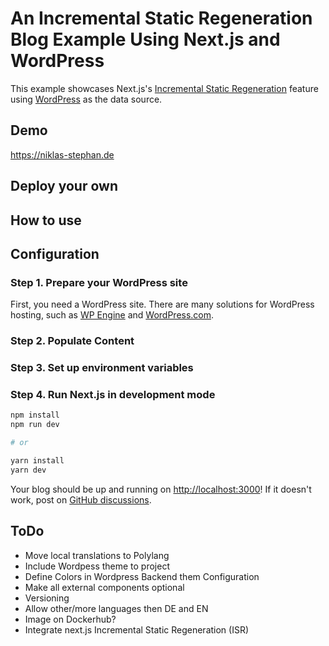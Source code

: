 # An Incremental Static Regeneration Blog Example Using Next.js and WordPress

This example showcases Next.js's [Incremental Static Regeneration](https://nextjs.org/docs/basic-features/data-fetching/incremental-static-regeneration) feature using [WordPress](https://wordpress.org) as the data source.

## Demo

https://niklas-stephan.de

## Deploy your own


## How to use

## Configuration

### Step 1. Prepare your WordPress site

First, you need a WordPress site. There are many solutions for WordPress hosting, such as [WP Engine](https://wpengine.com/) and [WordPress.com](https://wordpress.com/).

### Step 2. Populate Content

### Step 3. Set up environment variables

### Step 4. Run Next.js in development mode

```bash
npm install
npm run dev

# or

yarn install
yarn dev
```

Your blog should be up and running on [http://localhost:3000](http://localhost:3000)! If it doesn't work, post on [GitHub discussions](https://github.com/vercel/next.js/discussions).

## ToDo

- Move local translations to Polylang
- Include Wordpess theme to project
- Define Colors in Wordpress Backend them Configuration
- Make all external components optional
- Versioning
- Allow other/more languages then DE and EN 
- Image on Dockerhub?
- Integrate next.js Incremental Static Regeneration (ISR)